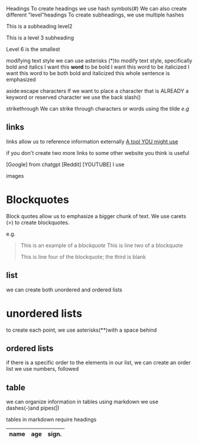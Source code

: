 Headings
To create headings we use hash symbols(#)
We can also create different "level"headings
To create subheadings, we use multiple hashes

This is a subheading level2

This is a level 3 subheading

Level 6 is the smallest

modifying text style
we can use asterisks (*)to modify text style, specifically
bold and italics
I want this **word** to be bold
I want this word to be italicized
I want this word to be both bold and italicized
this whole sentence is emphasized


aside:escape characters
If we want to place a character that is ALREADY
a keyword or reserved character we use the back 
slash(\)


strikethrough
We can strike through characters or words using the 
tilde
_e.g_


## links
links allow us to reference information externally
[A tool YOU might use](https://chat.openai.com)



if you don't 
create two more links to some other 
website you think is useful

[Google] from chatgpt
[Reddit] 
[YOUTUBE]
I use 

images



# Blockquotes
Block quotes allow us to emphasize a bigger chunk of text.
We use carets (>) to create blockquotes.

e.g.

> This is an example of a *blockquote*
> This is line two of a blockquote
> 
> This is line four of the blockquote; the third is blank
## list
we can create both unordered and ordered lists 

# unordered lists

to create each point, we use asterisks(**)with a space behind


## ordered lists
if there is a specific order to the elements in our list,
we can create an order list
we use numbers, followed


## table
we can organize information in tables using markdown
we use dashes(-)and pipes(|)

tables in markdown require headings

|name     |age     |sign.       |               
|---         |---    |---         |

